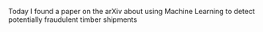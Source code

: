 Today I found a paper on the arXiv about using Machine Learning to detect potentially fraudulent timber shipments
